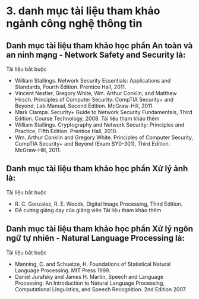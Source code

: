 # 3. danh mục tài liệu tham khảo ngành công nghệ thông tin
## Danh mục tài liệu tham khảo học phần An toàn và an ninh mạng - Network Safety and Security là:
Tài liệu bắt buộc
- William Stallings. Network Security Essentials: Applications and Standards, Fourth Edition. Prentice Hall, 2011.
- Vincent Nestler, Gregory White, Wm. Arthur Conklin, and Matthew Hirsch. Principles of Computer Security: CompTIA Security+ and Beyond, Lab Manual, Second Edition. McGraw-Hill, 2011.
- Mark Ciampa. Security+ Guide to Network Security Fundamentals, Third Edition. Course Technology, 2008.
Tài liệu tham khảo thêm
- William Stallings. Cryptography and Network Security: Principles and Practice, Fifth Edition. Prentice Hall, 2010.
- Wm. Arthur Conklin and Gregory White. Principles of Computer Security, CompTIA Security+ and Beyond (Exam SY0-301), Third Edition. McGraw-Hill, 2011.
## Danh mục tài liệu tham khảo học phần Xử lý ảnh là:
Tài liệu bắt buộc
- R. C. Gonzalez, R. E. Woods, Digital Image Processing, Third Edition.
- Đề cương giảng dạy của giảng viên
Tài liệu tham khảo thêm
## Danh mục tài liệu tham khảo học phần Xử lý ngôn ngữ tự nhiên - Natural Language Processing là:
Tài liệu bắt buộc
- Manning, C. and Schuetze, H. Foundations of Statistical Natural Language Processing. MIT Press 1999.
- Daniel Jurafsky and James H. Martin, Speech and Language Processing: An Introduction to Natural Language Processing, Computational Linguistics, and Speech Recognition. 2nd Edition 2007.

